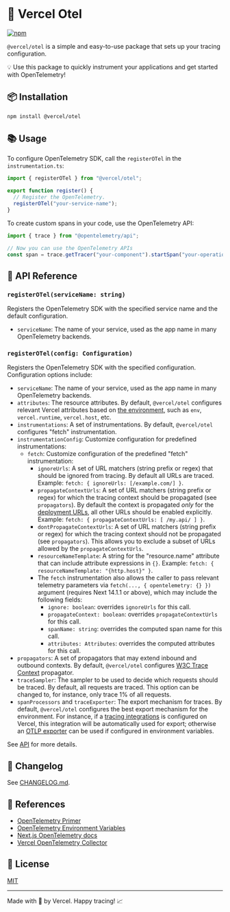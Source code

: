 # 🚀 Vercel Otel

[![npm](https://img.shields.io/npm/v/@vercel/otel.svg)](https://www.npmjs.com/package/@vercel/otel)

`@vercel/otel` is a simple and easy-to-use package that sets up your tracing configuration.

💡 Use this package to quickly instrument your applications and get started with OpenTelemetry!

## 📦 Installation

```sh
npm install @vercel/otel
```

## 📚 Usage

To configure OpenTelemetry SDK, call the `registerOTel` in the `instrumentation.ts`:

```javascript
import { registerOTel } from "@vercel/otel";

export function register() {
  // Register the OpenTelemetry.
  registerOTel("your-service-name");
}
```

To create custom spans in your code, use the OpenTelemetry API:

```javascript
import { trace } from "@opentelemetry/api";

// Now you can use the OpenTelemetry APIs
const span = trace.getTracer("your-component").startSpan("your-operation");
```

## 📖 API Reference

### `registerOTel(serviceName: string)`

Registers the OpenTelemetry SDK with the specified service name and the default configuration.

- `serviceName`: The name of your service, used as the app name in many OpenTelemetry backends.

### `registerOTel(config: Configuration)`

Registers the OpenTelemetry SDK with the specified configuration. Configuration options include:

- `serviceName`: The name of your service, used as the app name in many OpenTelemetry backends.
- `attributes`: The resource attributes. By default, `@vercel/otel` configures relevant Vercel attributes based on [the environment](https://vercel.com/docs/projects/environment-variables/system-environment-variables), such as `env`, `vercel.runtime`, `vercel.host`, etc.
- `instrumentations`: A set of instrumentations. By default, `@vercel/otel` configures "fetch" instrumentation.
- `instrumentationConfig`: Customize configuration for predefined instrumentations:
  - `fetch`: Customize configuration of the predefined "fetch" instrumentation:
    - `ignoreUrls`: A set of URL matchers (string prefix or regex) that should be ignored from tracing. By default all URLs are traced. Example: `fetch: { ignoreUrls: [/example.com/] }`.
    - `propagateContextUrls`: A set of URL matchers (string prefix or regex) for which the tracing context should be propagated (see `propagators`). By default the context is propagated _only_ for the [deployment URLs](https://vercel.com/docs/deployments/generated-urls), all other URLs should be enabled explicitly. Example: `fetch: { propagateContextUrls: [ /my.api/ ] }`.
    - `dontPropagateContextUrls`: A set of URL matchers (string prefix or regex) for which the tracing context should not be propagated (see `propagators`). This allows you to exclude a subset of URLs allowed by the `propagateContextUrls`.
    - `resourceNameTemplate`: A string for the "resource.name" attribute that can include attribute expressions in `{}`. Example: `fetch: { resourceNameTemplate: "{http.host}" }`.
    - The `fetch` instrumentation also allows the caller to pass relevant telemetry parameters via `fetch(..., { opentelemetry: {} })` argument (requires Next 14.1.1 or above), which may include the following fields:
      - `ignore: boolean`: overrides `ignoreUrls` for this call.
      - `propagateContext: boolean`: overrides `propagateContextUrls` for this call.
      - `spanName: string`: overrides the computed span name for this call.
      - `attributes: Attributes`: overrides the computed attributes for this call.
- `propagators`: A set of propagators that may extend inbound and outbound contexts. By default, `@vercel/otel` configures [W3C Trace Context](https://www.w3.org/TR/trace-context/) propagator.
- `traceSampler`: The sampler to be used to decide which requests should be traced. By default, all requests are traced. This option can be changed to, for instance, only trace 1% of all requests.
- `spanProcessors` and `traceExporter`: The export mechanism for traces. By default, `@vercel/otel` configures the best export mechanism for the environment. For instance, if a [tracing integrations](https://vercel.com/docs/observability/otel-overview) is configured on Vercel, this integration will be automatically used for export; otherwise an [OTLP exporter](https://opentelemetry.io/docs/specs/otel/configuration/sdk-environment-variables/#otlp-exporter) can be used if configured in environment variables.

See [API](https://otel.vercel.sh/api/) for more details.

## 📝 Changelog

See [CHANGELOG.md](https://otel.vercel.sh/CHANGELOG.md).

## 🔗 References

- [OpenTelemetry Primer](https://opentelemetry.io/docs/concepts/observability-primer/)
- [OpenTelemetry Environment Variables](https://opentelemetry.io/docs/specs/otel/configuration/sdk-environment-variables/)
- [Next.js OpenTelemetry docs](https://nextjs.org/docs/app/building-your-application/optimizing/open-telemetry)
- [Vercel OpenTelemetry Collector](https://vercel.com/docs/observability/otel-overview)

## 📄 License

[MIT](https://otel.vercel.sh/LICENSE)

---

Made with 💖 by Vercel. Happy tracing! 📈
